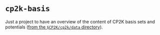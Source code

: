 # `cp2k-basis`

Just a project to have an overview of the content of CP2K basis sets and potentials ([from the `$CP2K/cp2k/data` directory](https://github.com/cp2k/cp2k/blob/master/data/)).